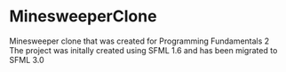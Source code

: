 # MinesweeperClone
Minesweeper clone that was created for Programming Fundamentals 2 \
The project was initally created using SFML 1.6 and has been migrated to SFML 3.0


